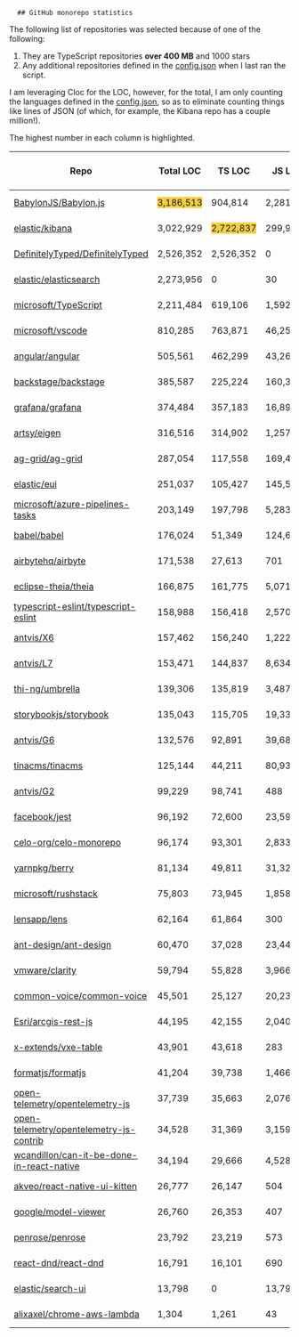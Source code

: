 
      ## GitHub monorepo statistics 

The following list of repositories was selected because of one of the following:
1. They are TypeScript repositories **over 400 MB** and 1000 stars
2. Any additional repositories defined in the [config.json](../config.json) when I last ran the script.

I am leveraging Cloc for the LOC, however, for the total, I am only counting the languages defined in the [config.json](../config.json), so as to eliminate counting things like lines of JSON (of which, for example, the Kibana repo has a couple million!).

The highest number in each column is highlighted.

| Repo | Total LOC | TS LOC | JS LOC | Repo Size | Monthly commit count | Monthly committer count |
| -----|-----------|--------|--------|-----------|----------------------|----------------|
| [BabylonJS/Babylon.js](https://github.com/BabylonJS/Babylon.js) | <span style="background-color: #F4D03F">3,186,513</span> | 904,814 | 2,281,699 | <span style="background-color: #F4D03F">4.28 GB</span> | 506 | 26 🤓 | 
| [elastic/kibana](https://github.com/elastic/kibana) | 3,022,929 | <span style="background-color: #F4D03F">2,722,837</span> | 299,953 | 3.6 GB | 962 | 185 🤓 | 
| [DefinitelyTyped/DefinitelyTyped](https://github.com/DefinitelyTyped/DefinitelyTyped) | 2,526,352 | 2,526,352 | 0 | 789 MB | 446 | <span style="background-color: #F4D03F">313</span> 🤓 | 
| [elastic/elasticsearch](https://github.com/elastic/elasticsearch) | 2,273,956 | 0 | 30 | 943 MB | 484 | 86 🤓 | 
| [microsoft/TypeScript](https://github.com/microsoft/TypeScript) | 2,211,484 | 619,106 | 1,592,378 | 1.62 GB | 83 | 18 🤓 | 
| [microsoft/vscode](https://github.com/microsoft/vscode) | 810,285 | 763,871 | 46,250 | 433 MB | <span style="background-color: #F4D03F">1135</span> | 67 🤓 | 
| [angular/angular](https://github.com/angular/angular) | 505,561 | 462,299 | 43,262 | 327 MB | 170 | 42 🤓 | 
| [backstage/backstage](https://github.com/backstage/backstage) | 385,587 | 225,224 | 160,363 | 980 MB | 779 | 82 🤓 | 
| [grafana/grafana](https://github.com/grafana/grafana) | 374,484 | 357,183 | 16,892 | 460 MB | 494 | 101 🤓 | 
| [artsy/eigen](https://github.com/artsy/eigen) | 316,516 | 314,902 | 1,257 | 430 MB | 143 | 23 🤓 | 
| [ag-grid/ag-grid](https://github.com/ag-grid/ag-grid) | 287,054 | 117,558 | 169,496 | 1.19 GB | 419 | 11 🤓 | 
| [elastic/eui](https://github.com/elastic/eui) | 251,037 | 105,427 | 145,557 | 674 MB | 52 | 12 🤓 | 
| [microsoft/azure-pipelines-tasks](https://github.com/microsoft/azure-pipelines-tasks) | 203,149 | 197,798 | 5,283 | 467 MB | 18 | 11 🤓 | 
| [babel/babel](https://github.com/babel/babel) | 176,024 | 51,349 | 124,675 | 78.2 MB | 61 | 12 🤓 | 
| [airbytehq/airbyte](https://github.com/airbytehq/airbyte) | 171,538 | 27,613 | 701 | 83.1 MB | 345 | 75 🤓 | 
| [eclipse-theia/theia](https://github.com/eclipse-theia/theia) | 166,875 | 161,775 | 5,071 | 1.5 GB | 41 | 18 🤓 | 
| [typescript-eslint/typescript-eslint](https://github.com/typescript-eslint/typescript-eslint) | 158,988 | 156,418 | 2,570 | 26.5 MB | 58 | 16 🤓 | 
| [antvis/X6](https://github.com/antvis/X6) | 157,462 | 156,240 | 1,222 | 751 MB | 124 | 10 🤓 | 
| [antvis/L7](https://github.com/antvis/L7) | 153,471 | 144,837 | 8,634 | 533 MB | 70 | 6 🤓 | 
| [thi-ng/umbrella](https://github.com/thi-ng/umbrella) | 139,306 | 135,819 | 3,487 | 127 MB | 100 | 1 🤓 | 
| [storybookjs/storybook](https://github.com/storybookjs/storybook) | 135,043 | 115,705 | 19,338 | 465 MB | 584 | 29 🤓 | 
| [antvis/G6](https://github.com/antvis/G6) | 132,576 | 92,891 | 39,685 | 745 MB | 2 | 1 🤓 | 
| [tinacms/tinacms](https://github.com/tinacms/tinacms) | 125,144 | 44,211 | 80,933 | 1.04 GB | 277 | 8 🤓 | 
| [antvis/G2](https://github.com/antvis/G2) | 99,229 | 98,741 | 488 | 417 MB | 13 | 3 🤓 | 
| [facebook/jest](https://github.com/facebook/jest) | 96,192 | 72,600 | 23,592 | 269 MB | 18 | 16 🤓 | 
| [celo-org/celo-monorepo](https://github.com/celo-org/celo-monorepo) | 96,174 | 93,301 | 2,833 | 197 MB | 29 | 14 🤓 | 
| [yarnpkg/berry](https://github.com/yarnpkg/berry) | 81,134 | 49,811 | 31,323 | 1.39 GB | 61 | 13 🤓 | 
| [microsoft/rushstack](https://github.com/microsoft/rushstack) | 75,803 | 73,945 | 1,858 | 86.3 MB | 140 | 13 🤓 | 
| [lensapp/lens](https://github.com/lensapp/lens) | 62,164 | 61,864 | 300 | 606 MB | 176 | 13 🤓 | 
| [ant-design/ant-design](https://github.com/ant-design/ant-design) | 60,470 | 37,028 | 23,442 | 721 MB | 60 | 25 🤓 | 
| [vmware/clarity](https://github.com/vmware/clarity) | 59,794 | 55,828 | 3,966 | 515 MB | 13 | 8 🤓 | 
| [common-voice/common-voice](https://github.com/common-voice/common-voice) | 45,501 | 25,127 | 20,234 | 1.4 GB | 417 | 101 🤓 | 
| [Esri/arcgis-rest-js](https://github.com/Esri/arcgis-rest-js) | 44,195 | 42,155 | 2,040 | 80.3 MB | 7 | 2 🤓 | 
| [x-extends/vxe-table](https://github.com/x-extends/vxe-table) | 43,901 | 43,618 | 283 | 877 MB | 28 | 2 🤓 | 
| [formatjs/formatjs](https://github.com/formatjs/formatjs) | 41,204 | 39,738 | 1,466 | 46.8 MB | 13 | 6 🤓 | 
| [open-telemetry/opentelemetry-js](https://github.com/open-telemetry/opentelemetry-js) | 37,739 | 35,663 | 2,076 | 18 MB | 37 | 18 🤓 | 
| [open-telemetry/opentelemetry-js-contrib](https://github.com/open-telemetry/opentelemetry-js-contrib) | 34,528 | 31,369 | 3,159 | 23.8 MB | 18 | 11 🤓 | 
| [wcandillon/can-it-be-done-in-react-native](https://github.com/wcandillon/can-it-be-done-in-react-native) | 34,194 | 29,666 | 4,528 | 620 MB | 5 | 1 🤓 | 
| [akveo/react-native-ui-kitten](https://github.com/akveo/react-native-ui-kitten) | 26,777 | 26,147 | 504 | 478 MB | 0 | 0 🤓 | 
| [google/model-viewer](https://github.com/google/model-viewer) | 26,760 | 26,353 | 407 | 3.62 GB | 14 | 2 🤓 | 
| [penrose/penrose](https://github.com/penrose/penrose) | 23,792 | 23,219 | 573 | 455 MB | 14 | 5 🤓 | 
| [react-dnd/react-dnd](https://github.com/react-dnd/react-dnd) | 16,791 | 16,101 | 690 | 653 MB | 0 | 0 🤓 | 
| [elastic/search-ui](https://github.com/elastic/search-ui) | 13,798 | 0 | 13,798 | 6.12 MB | 4 | 2 🤓 | 
| [alixaxel/chrome-aws-lambda](https://github.com/alixaxel/chrome-aws-lambda) | 1,304 | 1,261 | 43 | 1.57 GB | 0 | 0 🤓 | 
